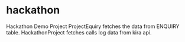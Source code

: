 # hackathon
Hackathon Demo Project
ProjectEquiry fetches the data from ENQUIRY table.
HackathonProject fetches calls log data from kira api.
